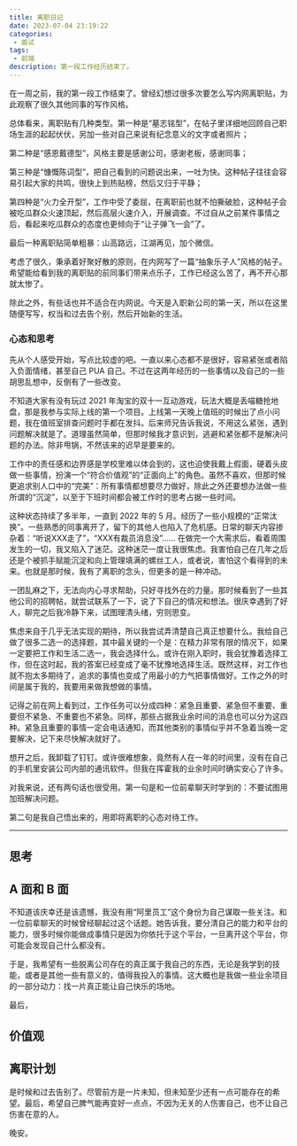 ```yaml
---
title: 离职日记
date: 2023-07-04 23:19:22
categories:
 - 面试
tags:
 - 前端
description: 第一段工作经历结束了。
---
```


在一周之前，我的第一段工作结束了。曾经幻想过很多次要怎么写内网离职贴，为此观察了很久其他同事的写作风格。

总体看来，离职贴有几种类型。第一种是“墓志铭型”，在帖子里详细地回顾自己职场生涯的起起伏伏，另加一些对自己来说有纪念意义的文字或者照片；

第二种是“感恩戴德型”，风格主要是感谢公司，感谢老板，感谢同事；

第三种是“慷慨陈词型”，把自己看到的问题说出来，一吐为快。这种帖子往往会容易引起大家的共鸣，很快上到热贴榜，然后又归于平静；

第四种是“火力全开型”，工作中受了委屈，在离职前也就不怕撕破脸，这种帖子会被吃瓜群众火速顶起，然后高层火速介入，开展调查。不过自从之前某件事情之后，看起来吃瓜群众的态度也更倾向于“让子弹飞一会”了。

最后一种离职贴简单粗暴：山高路远，江湖再见，加个微信。

考虑了很久，秉承着好聚好散的原则，在内网写了一篇“抽象乐子人”风格的帖子。希望能给看到我的离职贴的前同事们带来点乐子，工作已经这么苦了，再不开心那就太惨了。

除此之外，有些话也并不适合在内网说。今天是入职新公司的第一天，所以在这里随便写写，权当和过去告个别，然后开始新的生活。

### 心态和思考

先从个人感受开始，写点比较虚的吧。一直以来心态都不是很好，容易紧张或者陷入负面情绪，甚至自己 PUA 自己。不过在这两年经历的一些事情以及自己的一些胡思乱想中，反倒有了一些改变。

不知道大家有没有玩过 2021 年淘宝的双十一互动游戏，玩法大概是丢喵糖抢地盘，那是我参与实际上线的第一个项目。上线第一天晚上值班的时候出了点小问题，我在值班室排查问题时手都在发抖。后来师兄告诉我说，不用这么紧张，遇到问题解决就是了。道理虽然简单，但那时候我才意识到，逃避和紧张都不是解决问题的办法。除非甩锅，不然该来的迟早是要来的。

工作中的责任感和边界感是学校里难以体会到的，这也迫使我戴上假面，硬着头皮做一些事情，扮演一个“符合价值观”的“正面向上”的角色。虽然不喜欢，但那时候更追求别人口中的“完美”：所有事情都想要尽力做好，除此之外还要想办法做一些所谓的“沉淀”，以至于下班时间都会被工作时的思考占据一些时间。

这种状态持续了多半年，一直到 2022 年的 5 月。经历了一些小规模的“正常汰换”。一些熟悉的同事离开了，留下的其他人也陷入了危机感。日常的聊天内容掺杂着：“听说XXX走了”，“XXX有裁员消息没”…… 在做完一个大需求后，看着周围发生的一切，我又陷入了迷茫。这种迷茫一度让我很焦虑。我害怕自己在几年之后还是个被抓手赋能沉淀和向上管理填满的螺丝工人，或者说，害怕这个看得到的未来。也就是那时候，我有了离职的念头，但更多的是一种冲动。

一团乱麻之下，无法向内心寻求帮助，只好寻找外在的力量。那时候看到了一些其他公司的招聘帖，就尝试联系了一下，说了下自己的情况和想法。很庆幸遇到了好人，聊完之后我冷静下来，试图理清头绪，穷则思变。

焦虑来自于几乎无法实现的期待，所以我尝试弄清楚自己真正想要什么。我给自己做了很多二选一的选择题，其中最关键的一个是：在精力非常有限的情况下，如果一定要把工作和生活二选一，我会选择什么。或许在刚入职时，我会犹豫着选择工作，但在这时起，我的答案已经变成了毫不犹豫地选择生活。既然这样，对工作也就不抱太多期待了，追求的事情也变成了用最小的力气把事情做好。工作之外的时间是属于我的，我要用来做我想做的事情。

记得之前在网上看到过，工作任务可以分成四种：紧急且重要、紧急但不重要、重要但不紧急、不重要也不紧急。同样，那些占据我业余时间的消息也可以分为这四种。紧急且重要的事情一定会电话通知，而其他类别的事情似乎并不急着当晚一定要解决，记下来尽快解决就好了。

想开之后，我卸载了钉钉。或许很难想象，竟然有人在一年的时间里，没有在自己的手机里安装公司内部的通讯软件。但我在挥霍我的业余时间时确实安心了许多。

对我来说，还有两句话也很受用。第一句是和一位前辈聊天时学到的：不要试图用加班解决问题。


第二句是我自己悟出来的，用即将离职的心态对待工作。

---







## 思考

## A 面和 B 面

不知道该庆幸还是该遗憾，我没有用“阿里员工”这个身份为自己谋取一些关注。和一位前辈聊天的时候曾经聊起过这个话题。她告诉我，要分清自己的能力和平台的能力，很多时候你能做成事情只是因为你依托于这个平台，一旦离开这个平台，你可能会发现自己什么都没有。

于是，我希望有一些脱离公司存在的真正属于我自己的东西，无论是我学到的技能，或者是其他一些有意义的，值得我投入的事情。这大概也是我做一些业余项目的一部分动力：找一片真正能让自己快乐的场地。

最后，



## 价值观

## 离职计划

是时候和过去告别了。尽管前方是一片未知，但未知至少还有一点可能存在的希望。最后，希望自己脾气能再变好一点点，不因为无关的人伤害自己，也不让自己伤害在意的人。

晚安。
